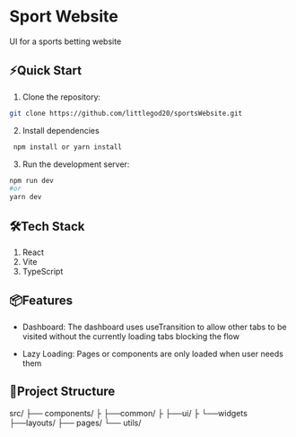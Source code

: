 # Sport Website

UI for a sports betting website

## ⚡Quick Start

1. Clone the repository:

```bash
git clone https://github.com/littlegod20/sportsWebsite.git
```

2. Install dependencies

```bash
 npm install or yarn install
```

3. Run the development server:

```bash
npm run dev
#or
yarn dev
```

## 🛠️Tech Stack

1. React
1. Vite
1. TypeScript

## 📦Features

- Dashboard: The dashboard uses useTransition to allow other tabs to be visited without the currently loading tabs blocking the flow

- Lazy Loading: Pages or components are only loaded when user needs them

## 📂Project Structure

src/
├── components/
├ ├──common/
├ ├──ui/
├ └──widgets
├──layouts/
├── pages/
└── utils/
